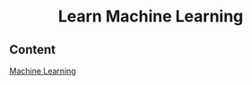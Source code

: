 <h1 id="HackerRankSolutions" align="center" >Learn Machine Learning</h1>

<h2>Content</h2>


<a href="/Machine Learning/1. Mathematics for Machine Learning/1. Linear Algebra/README.md">Machine Learning</a>
